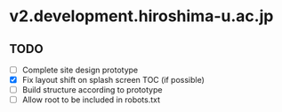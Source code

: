 # v2.development.hiroshima-u.ac.jp

## TODO
- [ ] Complete site design prototype
- [X] Fix layout shift on splash screen TOC (if possible)
- [ ] Build structure according to prototype
- [ ] Allow root to be included in robots.txt
